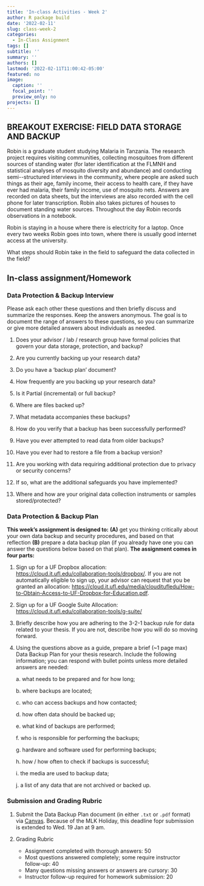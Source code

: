 ```yaml
---
title: 'In-class Activities - Week 2'
author: R package build
date: '2022-02-11'
slug: class-week-2
categories:
  - In-Class Assignment
tags: []
subtitle: ''
summary: ''
authors: []
lastmod: '2022-02-11T11:00:42-05:00'
featured: no
image:
  caption: ''
  focal_point: ''
  preview_only: no
projects: []
---
```


## BREAKOUT EXERCISE: FIELD DATA STORAGE AND BACKUP

Robin is a graduate student studying Malaria in Tanzania. The research project requires visiting communities, collecting mosquitoes from different sources of standing water (for later identification at the FLMNH and statistical analyses of mosquito diversity and abundance) and conducting semi--structured interviews in the community, where people are asked such things as their age, family income, their access to health care, if they have ever had malaria, their family income, use of mosquito nets. Answers are recorded on data sheets, but the interviews are also recorded with the cell phone for later transcription. Robin also takes pictures of houses to document standing water sources. Throughout the day Robin records observations in a notebook.  

Robin is staying in a house where there is electricity for a laptop. Once every two weeks Robin goes into town, where there is usually good internet access at the university. 

What steps should Robin take in the field to safeguard the data collected in the field? 

## In-class assignment/Homework

###  Data Protection & Backup Interview

Please ask each other these questions and then briefly discuss and summarize the responses. Keep the answers anonymous. The goal is to document the range of answers to these questions, so you can summarize or give more detailed answers about individuals as needed.

1.	Does your advisor / lab / research group have formal policies that govern your data storage, protection, and backup?

2.	Are you currently backing up your research data?

3.	Do you have a ‘backup plan’ document?

4.	How frequently are you backing up your research data? 

5.	Is it Partial (incremental) or full backup? 

6.	Where are files backed up? 

7.	What metadata accompanies these backups? 

8.	How do you verify that a backup has been successfully performed? 

9.	Have you ever attempted to read data from older backups? 

10.	Have you ever had to restore a file from a backup version?

11.	Are you working with data requiring additional protection due to privacy or security concerns? 

12.	If so, what are the additional safeguards you have implemented?

13.	Where and how are your original data collection instruments or samples stored/protected?

###  Data Protection & Backup Plan 

**This week’s assignment is designed to:** **(A)** get you thinking critically about your own data backup and security procedures, and based on that reflection **(B)** prepare a data backup plan (if you already have one you can answer the questions below based on that plan).  **The assignment comes in four parts:**   

1. Sign up for a UF Dropbox allocation: https://cloud.it.ufl.edu/collaboration-tools/dropbox/. If you are not automatically eligible to sign up, your advisor can request that you be granted an allocation: https://cloud.it.ufl.edu/media/clouditufledu/How-to-Obtain-Access-to-UF-Dropbox-for-Education.pdf. 

2. Sign up for a UF Google Suite Allocation: https://cloud.it.ufl.edu/collaboration-tools/g-suite/   

3. Briefly describe how you are adhering to the 3-2-1 backup rule for data related to your thesis. If you are not, describe how you will do so moving forward.  

4.	Using the questions above as a guide, prepare a brief (~1 page max) Data Backup Plan for your thesis research. Include the following information; you can respond with bullet points unless more detailed answers are needed:   

    a.	what needs to be prepared and for how long;
  
    b.	where backups are located;  
    
    c.	who can access backups and how contacted;  
  
    d.	how often data should be backed up;  
    
    e.	what kind of backups are performed;  
  
    f.	who is responsible for performing the backups;  
  
    g.	hardware and software used for performing backups;  
  
    h.	how / how often to check if backups is successful;  
  
    i.	the media are used to backup data;  
  
    j.	a list of any data that are not archived or backed up.
  

### Submission and Grading Rubric

1) Submit the Data Backup Plan document (in either `.txt` or `.pdf` format) via [Canvas](https://elearning.ufl.edu/).  Because of the MLK Holiday, this deadline fopr submission is extended to Wed. 19 Jan at 9 am.

2) Grading Rubric 
    * Assignment completed with thorough answers: 50
    * Most questions answered completely; some require instructor follow-up: 40
    * Many questions missing answers or answers are cursory: 30
    * Instructor follow-up required for homework submission: 20
